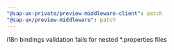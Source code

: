 ```yaml
---
"@sap-ux-private/preview-middleware-client": patch
"@sap-ux/preview-middleware": patch
---
```


i18n bindings validation fails for nested *.properties files
